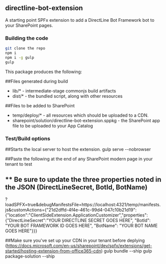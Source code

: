 ## directline-bot-extension

A starting point SPFx extension to add a DirectLine Bot Framework bot to your SharePoint pages.

### Building the code

```bash
git clone the repo
npm i
npm i -g gulp
gulp
```

This package produces the following:

##Files generated during build
* lib/* - intermediate-stage commonjs build artifacts
* dist/* - the bundled script, along with other resources

##Files to be added to SharePoint
* temp/deploy/* - all resources which should be uploaded to a CDN.
* sharepoint/solution/directline-bot-extension.sppkg - the SharePoint app file to be uploaded to your App Catalog

### Test/Build options

##Starts the local server to host the extension.
gulp serve --nobrowser 

##Paste the following at the end of any SharePoint modern page in your tenant to test
## ** Be sure to update the three properties noted in the JSON (DirectLineSecret, BotId, BotName)
?loadSPFX=true&debugManifestsFile=https://localhost:4321/temp/manifests.js&customActions={"21d2dffd-4f4e-461c-99d4-047c10b21d19":{"location":"ClientSideExtension.ApplicationCustomizer","properties":{"DirectLineSecret":"YOUR DIRECTLINE SECRET GOES HERE", "BotId": "YOUR BOT FRAMEWORK ID GOES HERE", "BotName": "YOUR BOT NAME GOES HERE"}}}

##Make sure you've set up your CDN in your tenant before deplying (https://docs.microsoft.com/en-us/sharepoint/dev/spfx/extensions/get-started/hosting-extension-from-office365-cdn)
gulp bundle --ship
gulp package-solution --ship
